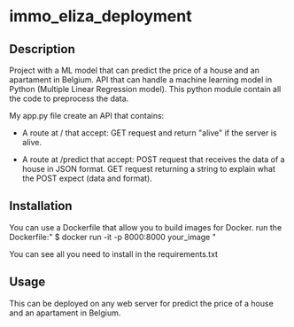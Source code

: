 # immo_eliza_deployment

## Description 
Project with a  ML model that can predict the price of a house and an apartament in Belgium. 
API that can handle a machine learning model in Python (Multiple Linear Regression model).
This python module contain all the code to preprocess the data.


My app.py file create an API that contains:

- A route at / that accept:
  GET request and return "alive" if the server is alive.

- A route at /predict that accept:
  POST request that receives the data of a house in JSON format.
  GET request returning a string to explain what the POST expect (data and format).


## Installation
You can use a Dockerfile that allow you to build images for Docker.
run the Dockerfile:" $ docker run -it -p 8000:8000 your_image "

You can see all you need to install in the requirements.txt


## Usage
This can be deployed on any web server for predict  the price of a house and an apartament in Belgium. 

